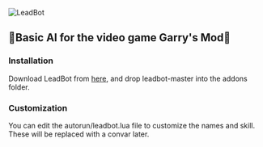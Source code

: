 ![LeadBot](https://repository-images.githubusercontent.com/188332969/93320b00-7d8a-11e9-95ab-8ec570917423)
## :robot:Basic AI for the video game Garry's Mod:robot:  
### Installation
Download LeadBot from [here](https://github.com/LeadKiller/leadbot/archive/master.zip), and drop leadbot-master into the addons folder.
### Customization
You can edit the autorun/leadbot.lua file to customize the names and skill. These will be replaced with a convar later.
